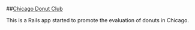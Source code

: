 ##[Chicago Donut Club](http://donutdatabase.herokuapp.com/)

This is a Rails app started to promote the evaluation of donuts in Chicago. 







